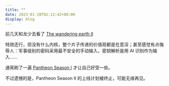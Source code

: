 ```yaml
---
title: ""
date: 2023-01-28T02:13:42+08:00
display: blog
---
```


前几天和龙少去看了 [The wandering earth II](https://en.wikipedia.org/wiki/The_Wandering_Earth_2)

特效还行，但没有什么内核，整个片子传递的价值观都是在意淫；甚至感觉有点侮辱人：军事级别的密码采用最不安全的手动输入，密钥解析是用 AI 识别作为输入......

通宵刷了一遍 [Pantheon Season I](https://en.wikipedia.org/wiki/Pantheon_(TV_series)) 才让自己好受一些。

不过遗憾的是，Pantheon Season II 的上线计划被终止，可能无缘再见。
